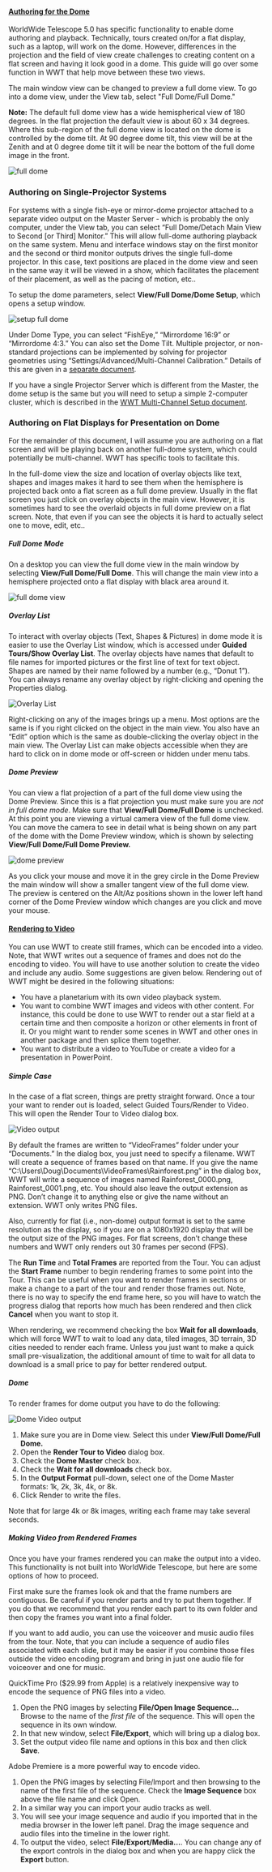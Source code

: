 #### [Authoring for the Dome](#domeauthoring)

WorldWide Telescope 5.0 has specific functionality to enable dome authoring and playback. Technically, tours created on/for a flat display, such as a laptop, will work on the dome. However, differences in the projection and the field of view create challenges to creating content on a flat screen and having it look good in a dome. This guide will go over some function in WWT that help move between these two views.

The main window view can be changed to preview a full dome view. To go into a dome view, under the View tab, select "Full Dome/Full Dome."

**Note:** The default full dome view has a wide hemispherical view of 180 degrees. In the flat projection the default view is about 60 x 34 degrees. Where this sub-region of the full dome view is located on the dome is controlled by the dome tilt. At 90 degree dome tilt, this view will be at the Zenith and at 0 degree dome tilt it will be near the bottom of the full dome image in the front.

![full dome](assets/setfulldome.jpg)

### Authoring on Single-Projector Systems

For systems with a single fish-eye or mirror-dome projector attached to a separate video output on the Master Server - which is probably the only computer, under the View tab, you can select “Full Dome/Detach Main View to Second [or Third] Monitor.” This will allow full-dome authoring playback on the same system. Menu and interface windows stay on the first monitor and the second or third monitor outputs drives the single full-dome projector. In this case, text positions are placed in the dome view and seen in the same way it will be viewed in a show, which facilitates the placement of their placement, as well as the pacing of motion, etc..

To setup the dome parameters, select **View/Full Dome/Dome Setup**, which opens a setup window.

![setup full dome](assets/domesetup.jpg)

Under Dome Type, you can select “FishEye,” “Mirrordome 16:9” or “Mirrordome 4:3.” You can also set the Dome Tilt. Multiple projector, or non-standard projections can be implemented by solving for projector geometries using “Settings/Advanced/Multi-Channel Calibration.” Details of this are given in a [separate document](@Model.ContentDir/Planetariums/WWT%20Multi%20Channel%20Setup%20v1.5.pdf).

If you have a single Projector Server which is different from the Master, the dome setup is the same but you will need to setup a simple 2-computer cluster, which is described in the [WWT Multi-Channel Setup document](@Model.ContentDir/Planetariums/WWT%20Multi%20Channel%20Setup%20v1.5.pdf).

### Authoring on Flat Displays for Presentation on Dome

For the remainder of this document, I will assume you are authoring on a flat screen and will be playing back on another full-dome system, which could potentially be multi-channel. WWT has specific tools to facilitate this.

In the full-dome view the size and location of overlay objects like text, shapes and images makes it hard to see them when the hemisphere is projected back onto a flat screen as a full dome preview. Usually in the flat screen you just click on overlay objects in the main view. However, it is sometimes hard to see the overlaid objects in full dome preview on a flat screen. Note, that even if you can see the objects it is hard to actually select one to move, edit, etc..

##### Full Dome Mode

On a desktop you can view the full dome view in the main window by selecting **View/Full Dome/Full Dome**. This will change the main view into a hemisphere projected onto a flat display with black area around it.

![full dome view](assets/fulldomeview.jpg)

##### Overlay List

To interact with overlay objects (Text, Shapes & Pictures) in dome mode it is easier to use the Overlay List window, which is accessed under **Guided Tours/Show Overlay List**. The overlay objects have names that default to file names for imported pictures or the first line of text for text object. Shapes are named by their name followed by a number (e.g., “Donut 1”). You can always rename any overlay object by right-clicking and opening the Properties dialog.

![Overlay List](assets/overlaylist.jpg)

Right-clicking on any of the images brings up a menu. Most options are the same is if you right clicked on the object in the main view. You also have an “Edit” option which is the same as double-clicking the overlay object in the main view. The Overlay List can make objects accessible when they are hard to click on in dome mode or off-screen or hidden under menu tabs.

##### Dome Preview

You can view a flat projection of a part of the full dome view using the Dome Preview. Since this is a flat projection you must make sure you are _not in full dome mode_. Make sure that **View/Full Dome/Full Dome** is unchecked. At this point you are viewing a virtual camera view of the full dome view. You can move the camera to see in detail what is being shown on any part of the dome with the Dome Preview window, which is shown by selecting **View/Full Dome/Full Dome Preview.**

![dome preview](assets/domepreview.jpg)

As you click your mouse and move it in the grey circle in the Dome Preview the main window will show a smaller tangent view of the full dome view. The preview is centered on the Alt/Az positions shown in the lower left hand corner of the Dome Preview window which changes are you click and move your mouse.

#### [Rendering to Video](#rendertovideo)

You can use WWT to create still frames, which can be encoded into a video. Note, that WWT writes out a sequence of frames and does not do the encoding to video. You will have to use another solution to create the video and include any audio. Some suggestions are given below. Rendering out of WWT might be desired in the following situations:

*   You have a planetarium with its own video playback system.
*   You want to combine WWT images and videos with other content. For instance, this could be done to use WWT to render out a star field at a certain time and then composite a horizon or other elements in front of it. Or you might want to render some scenes in WWT and other ones in another package and then splice them together.
*   You want to distribute a video to YouTube or create a video for a presentation in PowerPoint.

##### Simple Case

In the case of a flat screen, things are pretty straight forward. Once a tour your want to render out is loaded, select Guided Tours/Render to Video. This will open the Render Tour to Video dialog box.

![Video output](assets/normal_video_output.jpg)

By default the frames are written to “VideoFrames” folder under your “Documents.” In the dialog box, you just need to specify a filename. WWT will create a sequence of frames based on that name. If you give the name “C:\Users\Doug\Documents\VideoFrames\Rainforest.png” in the dialog box, WWT will write a sequence of images named Rainforest_0000.png, Rainforest_0001.png, etc. You should also leave the output extension as PNG. Don’t change it to anything else or give the name without an extension. WWT only writes PNG files.

Also, currently for flat (i.e., non-dome) output format is set to the same resolution as the display, so if you are on a 1080x1920 display that will be the output size of the PNG images. For flat screens, don’t change these numbers and WWT only renders out 30 frames per second (FPS).

The **Run Time** and **Total Frames** are reported from the Tour. You can adjust the **Start Frame** number to begin rendering frames to some point into the Tour. This can be useful when you want to render frames in sections or make a change to a part of the tour and render those frames out. Note, there is no way to specify the end frame here, so you will have to watch the progress dialog that reports how much has been rendered and then click **Cancel** when you want to stop it.

When rendering, we recommend checking the box **Wait for all downloads**, which will force WWT to wait to load any data, tiled images, 3D terrain, 3D cities needed to render each frame. Unless you just want to make a quick small pre-visualization, the additional amount of time to wait for all data to download is a small price to pay for better rendered output.

##### Dome

To render frames for dome output you have to do the following:

![Dome Video output](assets/view-fulldome.jpg)

1.  Make sure you are in Dome view. Select this under **View/Full Dome/Full Dome.**
2.  Open the **Render Tour to Video** dialog box.
3.  Check the **Dome Master** check box.
4.  Check the **Wait for all downloads** check box.
5.  In the **Output Format** pull-down, select one of the Dome Master formats: 1k, 2k, 3k, 4k, or 8k.
6.  Click Render to write the files.

Note that for large 4k or 8k images, writing each frame may take several seconds.

##### Making Video from Rendered Frames

Once you have your frames rendered you can make the output into a video. This functionality is not built into WorldWide Telescope, but here are some options of how to proceed.

First make sure the frames look ok and that the frame numbers are contiguous. Be careful if you render parts and try to put them together. If you do that we recommend that you render each part to its own folder and then copy the frames you want into a final folder.

If you want to add audio, you can use the voiceover and music audio files from the tour. Note, that you can include a sequence of audio files associated with each slide, but it may be easier if you combine those files outside the video encoding program and bring in just one audio file for voiceover and one for music.

QuickTime Pro ($29.99 from Apple) is a relatively inexpensive way to encode the sequence of PNG files into a video.

1.  Open the PNG images by selecting **File/Open Image Sequence…** Browse to the name of the _first file_ of the sequence. This will open the sequence in its own window.
2.  In that new window, select **File/Export**, which will bring up a dialog box.
3.  Set the output video file name and options in this box and then click **Save**.

Adobe Premiere is a more powerful way to encode video.

1.  Open the PNG images by selecting File/Import and then browsing to the name of the first file of the sequence. Check the **Image Sequence** box above the file name and click <srong>Open</srong>.
2.  In a similar way you can import your audio tracks as well.
3.  You will see your image sequence and audio if you imported that in the media browser in the lower left panel. Drag the image sequence and audio files into the timeline in the lower right.
4.  To output the video, select **File/Export/Media…**. You can change any of the export controls in the dialog box and when you are happy click the **Export** button.
